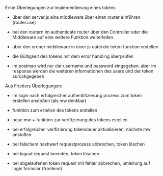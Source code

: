 Erste Überlegungen zur Implementierung eines tokens

- über den server.js eine middleware über einen router einführen (router.use)

- bei den routern im authenticate router über den Controller oder die Middleware auf eine weitere Funktion weiterleiten

- über den ordner middleware in einer js datei die token function erstellen

- die Gültigkeit des tokens mit dem error handling überprüfen

- im postman wird nur der username und password eingegeben, aber im response werden die weiteren informationen des users und der token zurückgegeben


Aus Frieders Überlegungen:

- im login nach erfolgreicher authentifizierung prozess zum token erstellen anstoßen (als mw denkbar)

- funktion zum ertellen des tokens erstellen

- neue mw + funktion zur verifizierung des tokens estellen

- bei erfolgreicher verifizierung tokendauer aktualisieren, nächste mw anstoßen

- bei falschem hashwert requestprozess abbrechen, token löschen

- bei logout request beenden, token löschen

- bei abgelaufenen token request mit fehler abbrechen, umleitung auf login formular (frontend)